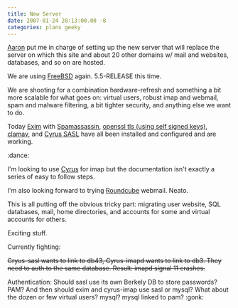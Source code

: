 ```yaml
---
title: New Server
date: 2007-01-24 20:13:00.00 -8
categories: plans geeky
---
```

[Aaron](http://www.outerbody.com/) put me in charge of setting up the new server that will replace the server on which this site and about 20 other domains w/ mail and websites, databases, and so on are hosted.

We are using [FreeBSD](http://www.freebsd.org/) again. 5.5-RELEASE this time.

We are shooting for a combination hardware-refresh and something a bit more scalable for what goes on: virtual users, robust imap and webmail, spam and malware filtering, a bit tighter security, and anything else we want to do.

Today [Exim](http://www.exim.org/) with [Spamassassin](http://spamassassin.apache.org/), [openssl tls (using self signed keys)](http://www.openssl.org/), [clamav](http://www.clamav.net/), and [Cyrus SASL](http://asg.web.cmu.edu/sasl/) have all been installed and configured and are working.

:dance:

I'm looking to use [Cyrus](http://www.exim.org/eximwiki/CyrusImap) for imap but the documentation isn't exactly a series of easy to follow steps.

I'm also looking forward to trying [Roundcube](http://www.roundcube.net/) webmail. Neato.

This is all putting off the obvious tricky part: migrating user website, SQL databases, mail, home directories, and accounts for some and virtual accounts for others.

Exciting stuff.

Currently fighting:

~~Cryus-sasl wants to link to db43, Cyrus-imapd wants to link to db3.
They need to auth to the same database. Result: imapd signal 11
crashes.~~

Authentication: Should sasl use its own Berkely DB to store passwords? PAM? And then should exim and cyrus-imap use sasl or mysql? What about the dozen or few virtual users? mysql? mysql linked to pam? :gonk: